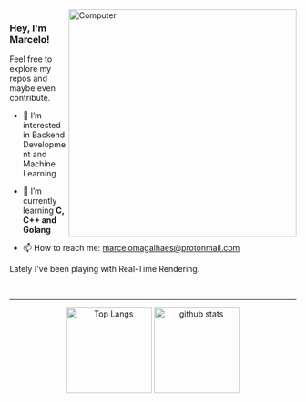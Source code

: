 <img src="https://github.com/magalhaesm/magalhaesm/assets/32808884/45853f8a-5ec1-4fce-a005-ddd3983d0fd5" min-width="400px" max-width="400px" width="400px" align="right" alt="Computer">

<p align="left"> 
  <h3><b>Hey, I'm Marcelo!</b></h3>
  Feel free to explore my repos and maybe even contribute.
</p>

<p align="left">

- 👀 I’m interested in Backend Development and Machine Learning
  
- 🌱 I’m currently learning **C, C++ and Golang**

- 📫 How to reach me: marcelomagalhaes@protonmail.com
</p>

Lately I've been playing with Real-Time Rendering.

<br>

---

<div align="center">
	  <img alt="Top Langs" height="150px" src="https://github-readme-stats.vercel.app/api/top-langs/?username=magalhaesm&layout=compact&show_icons=true&theme=dark" />
    <img alt="github stats" height="150px" src="https://github-readme-stats.vercel.app/api?username=magalhaesm&theme=dark&show_icons=ture" />
</div>
